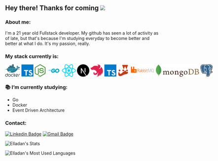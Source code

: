 ## Hey there! Thanks for coming <img width=50 src="https://camo.githubusercontent.com/63371d36886ee658f5a97401f393e1ab1684b2fd3de674b8f5efc7d410b2a3d0/68747470733a2f2f6d656469612e67697068792e636f6d2f6d656469612f57556c706c634d704f43456d5447427442572f67697068792e676966" /> 

### About me:
I'm a 21 year old Fullstack developer. My github has seen a lot of activity as of late, but that's because I'm studying everyday to become better and better at what I do. It's my passion, really.
<br>

### My stack currently is:
<center>
  <div style="display:flex; justify-content:space-around; width: 100%;">
    <img src="https://github.com/ElladanTasartir/ElladanTasartir/blob/master/assets/docker.svg" height="40px"/>&nbsp;
    <img src="https://github.com/ElladanTasartir/ElladanTasartir/blob/master/assets/typescript.svg" height="40px"/>&nbsp;
    <img src="https://github.com/ElladanTasartir/ElladanTasartir/blob/master/assets/nodejs.svg" height="40px"/>&nbsp;
    <img src="https://github.com/ElladanTasartir/ElladanTasartir/blob/master/assets/go.svg" height="40px"/>&nbsp;
    <img src="https://github.com/ElladanTasartir/ElladanTasartir/blob/master/assets/reactjs.svg" height="40px"/>&nbsp;
    <img src="https://github.com/ElladanTasartir/ElladanTasartir/blob/master/assets/nextjs.svg" height="40px"/>&nbsp;
    <img src="https://github.com/ElladanTasartir/ElladanTasartir/blob/master/assets/nestjs.svg" height="40px"/>&nbsp;
    <img src="https://github.com/ElladanTasartir/ElladanTasartir/blob/master/assets/typescript.svg" height="40px"/>&nbsp;
    <img src="https://github.com/ElladanTasartir/ElladanTasartir/blob/master/assets/jest.svg" height="40px"/>&nbsp;
    <img src="https://github.com/ElladanTasartir/ElladanTasartir/blob/master/assets/rabbitmq.svg" height="40px"/>&nbsp;
    <img src="https://github.com/ElladanTasartir/ElladanTasartir/blob/master/assets/mongodb.svg" height="40px"/>&nbsp;
    <img src="https://github.com/ElladanTasartir/ElladanTasartir/blob/master/assets/postgres.svg" height="40px"/>&nbsp;
  </div>
</center>

### 📚 I’m currently studying:
- Go
- Docker
- Event Driven Architecture

### Contact:

[![Linkedin Badge](https://img.shields.io/badge/-ErickMalta-blue?style=flat-square&logo=Linkedin&logoColor=white&link=https://www.linkedin.com/in/erick-malta-8597a1197/)](https://www.linkedin.com/in/erick-malta-8597a1197/)
[![Gmail Badge](https://img.shields.io/badge/-Gmail-c14438?style=flat-square&logo=Gmail&logoColor=white&link=mailto:erickmalta100@gmail.com)](mailto:erickmalta100@gmail.com)

![Elladan's Stats](https://github-readme-stats.vercel.app/api?username=ElladanTasartir&show_icons=true&theme=tokyonight)

![Elladan's Most Used Languages](https://github-readme-stats.vercel.app/api/top-langs/?username=ElladanTasartir&hide=html&layout=compact&show_icons=true&theme=tokyonight)

